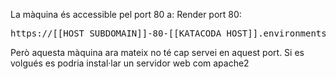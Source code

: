 La màquina és accessible pel port 80 a:
Render port 80: <pre>https://[[HOST_SUBDOMAIN]]-80-[[KATACODA_HOST]].environments.katacoda.com/</pre>

Però aquesta màquina ara mateix no té cap servei en aquest port. Si es volgués es podria instal·lar un servidor web com apache2